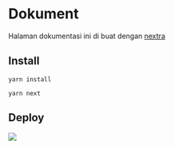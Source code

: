 # Dokument
Halaman dokumentasi ini di buat dengan [nextra](https://nextra.site)

## Install

`yarn install`

`yarn next`

## Deploy

<a className="inline-flex mt-3" target="_blank" href="https://vercel.com/new/clone?s=https%3A%2F%2Fgithub.com%2Fsdldev%2Fdokument&showOptionalTeamCreation=false">![](https://vercel.com/button)</a>
